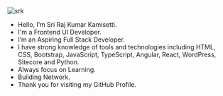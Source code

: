 ![srk](https://user-images.githubusercontent.com/118669817/202903967-5b16cf4b-78b9-4467-8496-d78e7143a07b.jpg)
- Hello, I’m Sri Raj Kumar Kamisetti.
- I'm a Frontend UI Developer.
- I’m an Aspiring Full Stack Developer.
- I have strong knowledge of tools and technologies including HTML, CSS, Bootstrap, JavaScript, TypeScript, Angular, React, WordPress, Sitecore and Python.
- Always focus on Learning.
- Building Network.
- Thank you for visiting my GitHub Profile.


<!---
srirajkumark/srirajkumark is a ✨ special ✨ repository because its `README.md` (this file) appears on your GitHub profile.
You can click the Preview link to take a look at your changes.
--->
